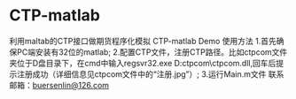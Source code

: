# CTP-matlab
利用maltab的CTP接口做期货程序化模拟
CTP-matlab Demo 使用方法
1.首先确保PC端安装有32位的matlab;
2.配置CTP文件，注册CTP路径。比如ctpcom文件夹位于D盘目录下，在cmd中输入regsvr32.exe D:ctpcom\ctpcom.dll,回车后提示注册成功（详细信息见ctpcom文件中的“注册.jpg”）;
3.运行Main.m文件
联系邮箱：buersenlin@126.com
